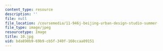 ```yaml
---
content_type: resource
description: ''
file: null
file_location: /coursemedia/11-946j-beijing-urban-design-studio-summer-2004/bda890b969b9cb5f340f160ccaa09151_10.jpg
file_type: image/jpeg
resourcetype: Image
title: 10.jpg
uid: bda890b9-69b9-cb5f-340f-160ccaa09151
---
```


